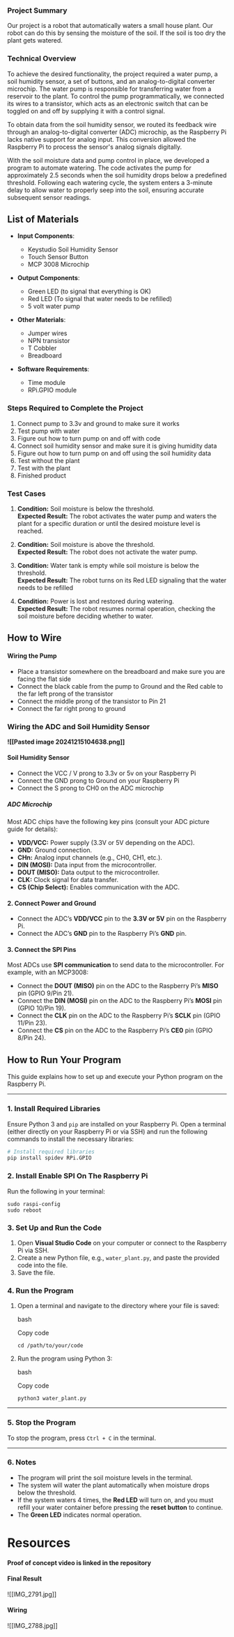 
### Project Summary

Our project is a robot that automatically waters a small house plant. Our robot can do this by sensing the moisture of the soil. If the soil is too dry the plant gets watered.


### Technical Overview

To achieve the desired functionality, the project required a water pump, a soil humidity sensor, a set of buttons, and an analog-to-digital converter microchip. The water pump is responsible for transferring water from a reservoir to the plant. To control the pump programmatically, we connected its wires to a transistor, which acts as an electronic switch that can be toggled on and off by supplying it with a control signal.

To obtain data from the soil humidity sensor, we routed its feedback wire through an analog-to-digital converter (ADC) microchip, as the Raspberry Pi lacks native support for analog input. This conversion allowed the Raspberry Pi to process the sensor's analog signals digitally.

With the soil moisture data and pump control in place, we developed a program to automate watering. The code activates the pump for approximately 2.5 seconds when the soil humidity drops below a predefined threshold. Following each watering cycle, the system enters a 3-minute delay to allow water to properly seep into the soil, ensuring accurate subsequent sensor readings.

## List of Materials

- **Input Components**:  
  - Keystudio Soil Humidity Sensor
  - Touch Sensor Button
  - MCP 3008 Microchip

- **Output Components**:  
   -  Green LED (to signal that everything is OK)
   - Red LED (To signal that water needs to be refilled)
   - 5 volt water pump
- **Other Materials**:  
  - Jumper wires
  - NPN transistor
  - T Cobbler
  - Breadboard
  
- **Software Requirements**: 
	- Time module
	- RPi.GPIO module




### Steps Required to Complete the Project
1. Connect pump to 3.3v and ground to make sure it works
2. Test pump with water
3. Figure out how to turn pump on and off with code
4. Connect soil humidity sensor and make sure it is giving humidity data
5. Figure out how to turn pump on and off using the soil humidity data
6. Test without the plant 
7. Test with the plant
8. Finished product

	  

### Test Cases 
1. **Condition:** Soil moisture is below the threshold.  
	**Expected Result:** The robot activates the water pump and waters the plant for a specific duration or until the desired moisture level is reached.

2. **Condition:** Soil moisture is above the threshold.  
	**Expected Result:** The robot does not activate the water pump.
	
3. **Condition:** Water tank is empty while soil moisture is below the threshold.  
	**Expected Result:** The robot turns on its Red LED signaling that the water needs to be refilled
	
4. **Condition:** Power is lost and restored during watering.  
	**Expected Result:** The robot resumes normal operation, checking the soil moisture before deciding whether to water.

## How to Wire

#### Wiring the Pump
- Place a transistor somewhere on the breadboard and make sure you are facing the flat side
- Connect the black cable from the pump to Ground and the Red cable to the far left prong of the transistor
- Connect the middle prong of the transistor to Pin 21
- Connect the far right prong to ground


### Wiring the ADC and Soil Humidity Sensor

**![[Pasted image 20241215104638.png]]**

#### **Soil Humidity Sensor**
- Connect the VCC / V prong to 3.3v or 5v on your Raspberry Pi
- Connect the GND prong to Ground on your Raspberry Pi
- Connect the S prong to CH0 on the ADC microchip
#####  **ADC Microchip**

Most ADC chips have the following key pins (consult your ADC picture guide for details):

- **VDD/VCC:** Power supply (3.3V or 5V depending on the ADC).
- **GND:** Ground connection.
- **CHn:** Analog input channels (e.g., CH0, CH1, etc.).
- **DIN (MOSI):** Data input from the microcontroller.
- **DOUT (MISO):** Data output to the microcontroller.
- **CLK:** Clock signal for data transfer.
- **CS (Chip Select):** Enables communication with the ADC.

#### **2. Connect Power and Ground**

- Connect the ADC’s **VDD/VCC** pin to the **3.3V or 5V** pin on the Raspberry Pi.
- Connect the ADC’s **GND** pin to the Raspberry Pi’s **GND** pin.


#### **3. Connect the SPI Pins**

Most ADCs use **SPI communication** to send data to the microcontroller. For example, with an MCP3008:

- Connect the **DOUT (MISO)** pin on the ADC to the Raspberry Pi’s **MISO** pin (GPIO 9/Pin 21).
- Connect the **DIN (MOSI)** pin on the ADC to the Raspberry Pi’s **MOSI** pin (GPIO 10/Pin 19).
- Connect the **CLK** pin on the ADC to the Raspberry Pi’s **SCLK** pin (GPIO 11/Pin 23).
- Connect the **CS** pin on the ADC to the Raspberry Pi’s **CE0** pin (GPIO 8/Pin 24).

## How to Run Your Program

This guide explains how to set up and execute your Python program on the Raspberry Pi.

---

### **1. Install Required Libraries**
Ensure Python 3 and `pip` are installed on your Raspberry Pi. Open a terminal (either directly on your Raspberry Pi or via SSH) and run the following commands to install the necessary libraries:

```bash
# Install required libraries
pip install spidev RPi.GPIO

```


### **2. Install  Enable SPI On The Raspberry Pi**
 Run the following in your terminal:
 ```
 sudo raspi-config
 sudo reboot
```

### **3. Set Up and Run the Code**

1. Open **Visual Studio Code** on your computer or connect to the Raspberry Pi via SSH.
2. Create a new Python file, e.g., `water_plant.py`, and paste the provided code into the file.
3. Save the file.


### **4. Run the Program**

1. Open a terminal and navigate to the directory where your file is saved:
    
    bash
    
    Copy code
    
    `cd /path/to/your/code`
    
2. Run the program using Python 3:
    
    bash
    
    Copy code
    
    `python3 water_plant.py`
    

---

### **5. Stop the Program**

To stop the program, press `Ctrl + C` in the terminal.

---

### **6. Notes**

- The program will print the soil moisture levels in the terminal.
- The system will water the plant automatically when moisture drops below the threshold.
- If the system waters 4 times, the **Red LED** will turn on, and you must refill your water container before pressing the **reset button** to continue.
- The **Green LED** indicates normal operation.






# **Resources**

#### Proof of concept video is linked in the repository





#### **Final Result**

![[IMG_2791.jpg]]



#### **Wiring**

![[IMG_2788.jpg]]